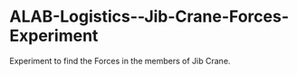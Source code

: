 # ALAB-Logistics--Jib-Crane-Forces-Experiment
Experiment to find the Forces in the members of Jib Crane.
